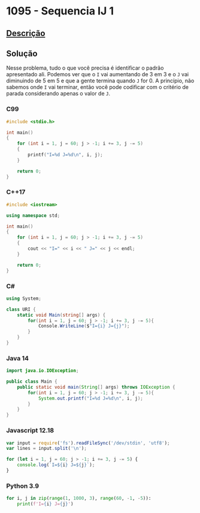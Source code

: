# 1095 - Sequencia IJ 1

## [Descrição](https://www.beecrowd.com.br/judge/pt/problems/view/1095)

## Solução

Nesse problema, tudo o que você precisa é identificar o padrão apresentado ali. Podemos ver que o `I` vai aumentando de 3 em 3 e o `J` vai diminuindo de 5 em 5 e que a gente termina quando `J` for 0. A princípio, não sabemos onde `I` vai terminar, então você pode codificar com o critério de parada considerando apenas o valor de `J`.

### C99

```c
#include <stdio.h>

int main()
{
    for (int i = 1, j = 60; j > -1; i += 3, j -= 5)
    {
        printf("I=%d J=%d\n", i, j);
    }

    return 0;
}
```

### C++17

```cpp
#include <iostream>

using namespace std;

int main()
{
    for (int i = 1, j = 60; j > -1; i += 3, j -= 5)
    {
        cout << "I=" << i << " J=" << j << endl;
    }

    return 0;
}
```

### C#

```cs
using System;

class URI {
    static void Main(string[] args) {
        for(int i = 1, j = 60; j > -1; i += 3, j -= 5){
            Console.WriteLine($"I={i} J={j}");
        }
    }
}
```

### Java 14

```java
import java.io.IOException;

public class Main {
    public static void main(String[] args) throws IOException {
        for(int i = 1, j = 60; j > -1; i += 3, j -= 5){
            System.out.printf("I=%d J=%d\n", i, j);
        }
    }
}
```

### Javascript 12.18

```js
var input = require('fs').readFileSync('/dev/stdin', 'utf8');
var lines = input.split('\n');

for (let i = 1, j = 60; j > -1; i += 3, j -= 5) {
    console.log(`I=${i} J=${j}`);
}
```

### Python 3.9

```py
for i, j in zip(range(1, 1000, 3), range(60, -1, -5)):
    print(f'I={i} J={j}')
```